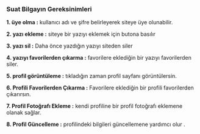 ### Suat Bilgayın Gereksinimleri

**1. üye olma :** kullanıcı adı ve şifre belirleyerek siteye üye olunabilir.

**2. yazı ekleme :** siteye bir yazıyı eklemek için butona basılır

**3. yazı sil :** Daha önce yazdığın yazıyı siteden siler

**4. yazıyı favorilerden çıkarma :** favorilere eklediğin bir yazıyı favorilerden siler.

**5. profil görüntüleme :** tıkladığın zaman profil sayfanı görüntülersin.

**6. Profili Favorilerden Çıkarma :** Favorilere eklediğin bir profili favorilerden çıkarırsın.

**7. Profil Fotoğrafı Ekleme :** kendi profiline bir profil fotoğrafı eklemene olanak sağlar.

**8. Profil Güncelleme :** profilindeki bilgileri güncellemene yardımcı olur .